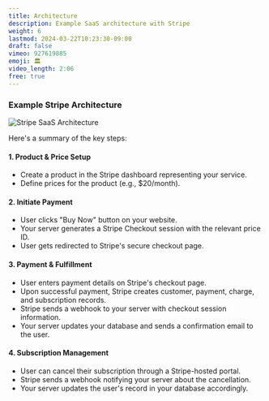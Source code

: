 ```yaml
---
title: Architecture
description: Example SaaS architecture with Stripe
weight: 6
lastmod: 2024-03-22T10:23:30-09:00
draft: false
vimeo: 927619885
emoji: 🏛️
video_length: 2:06
free: true
---
```


### Example Stripe Architecture

![Stripe SaaS Architecture](/courses/stripe-saas/img/stripe-architecture.png)

Here's a summary of the key steps:

#### 1. Product & Price Setup

- Create a product in the Stripe dashboard representing your service.
- Define prices for the product (e.g., $20/month).

#### 2. Initiate Payment

- User clicks "Buy Now" button on your website.
- Your server generates a Stripe Checkout session with the relevant price ID.
- User gets redirected to Stripe's secure checkout page.

#### 3. Payment & Fulfillment

- User enters payment details on Stripe's checkout page.
- Upon successful payment, Stripe creates customer, payment, charge, and subscription records.
- Stripe sends a webhook to your server with checkout session information.
- Your server updates your database and sends a confirmation email to the user.

#### 4. Subscription Management

- User can cancel their subscription through a Stripe-hosted portal.
- Stripe sends a webhook notifying your server about the cancellation.
- Your server updates the user's record in your database accordingly.
